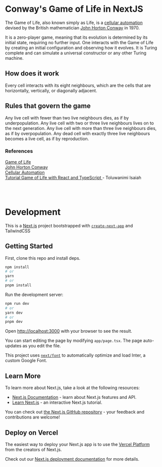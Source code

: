 
# Conway's Game of Life in NextJS

The Game of Life, also known simply as Life, is a [cellular automation](https://en.wikipedia.org/wiki/Cellular_automaton)   devised by the British mathematician [John Horton Conway](https://en.wikipedia.org/wiki/John_Horton_Conway) in 1970.

 It is a zero-player game, meaning that its evolution is determined by its initial state, requiring no further input. One interacts with the Game of Life by creating an initial configuration and observing how it evolves. It is Turing complete and can simulate a universal constructor or any other Turing machine.

## How does it work

Every cell interacts with its eight neighbours, which are the cells that are horizontally, vertically, or diagonally adjacent.

## Rules that govern the game

Any live cell with fewer than two live neighbours dies, as if by underpopulation.
Any live cell with two or three live neighbours lives on to the next generation.
Any live cell with more than three live neighbours dies, as if by overpopulation.
Any dead cell with exactly three live neighbours becomes a live cell, as if by reproduction.



### References
[Game of Life](https://en.wikipedia.org/wiki/Conway%27s_Game_of_Life)  
[John Horton Conway](https://en.wikipedia.org/wiki/John_Horton_Conway)  
[Cellular Automation](https://en.wikipedia.org/wiki/Cellular_automaton)  
[Tutorial Game of Life with React and TypeScript ](https://dev.to/toluagboola/build-the-game-of-life-with-react-and-typescript-5e0d) - Toluwanimi Isaiah

<br><br>





# Development

This is a [Next.js](https://nextjs.org/) project bootstrapped with [`create-next-app`](https://github.com/vercel/next.js/tree/canary/packages/create-next-app) and TailwindCSS

## Getting Started

First, clone this repo and install deps. 

```bash
npm install
# or
yarn
# or
pnpm install
```

Run the development server:

```bash
npm run dev
# or
yarn dev
# or
pnpm dev
```

Open [http://localhost:3000](http://localhost:3000) with your browser to see the result.

You can start editing the page by modifying `app/page.tsx`. The page auto-updates as you edit the file.

This project uses [`next/font`](https://nextjs.org/docs/basic-features/font-optimization) to automatically optimize and load Inter, a custom Google Font.

## Learn More

To learn more about Next.js, take a look at the following resources:

- [Next.js Documentation](https://nextjs.org/docs) - learn about Next.js features and API.
- [Learn Next.js](https://nextjs.org/learn) - an interactive Next.js tutorial.

You can check out [the Next.js GitHub repository](https://github.com/vercel/next.js/) - your feedback and contributions are welcome!

## Deploy on Vercel

The easiest way to deploy your Next.js app is to use the [Vercel Platform](https://vercel.com/new?utm_medium=default-template&filter=next.js&utm_source=create-next-app&utm_campaign=create-next-app-readme) from the creators of Next.js.

Check out our [Next.js deployment documentation](https://nextjs.org/docs/deployment) for more details.
